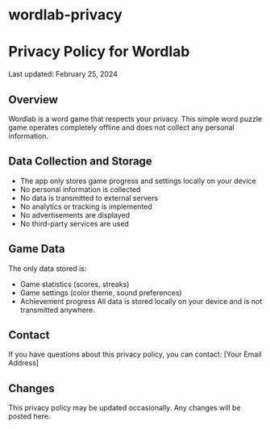 # wordlab-privacy

# Privacy Policy for Wordlab

Last updated: February 25, 2024

## Overview
Wordlab is a word game that respects your privacy. This simple word puzzle game operates completely offline and does not collect any personal information.

## Data Collection and Storage
- The app only stores game progress and settings locally on your device
- No personal information is collected
- No data is transmitted to external servers
- No analytics or tracking is implemented
- No advertisements are displayed
- No third-party services are used

## Game Data
The only data stored is:
- Game statistics (scores, streaks)
- Game settings (color theme, sound preferences)
- Achievement progress
All data is stored locally on your device and is not transmitted anywhere.

## Contact
If you have questions about this privacy policy, you can contact:
[Your Email Address]

## Changes
This privacy policy may be updated occasionally. Any changes will be posted here.
